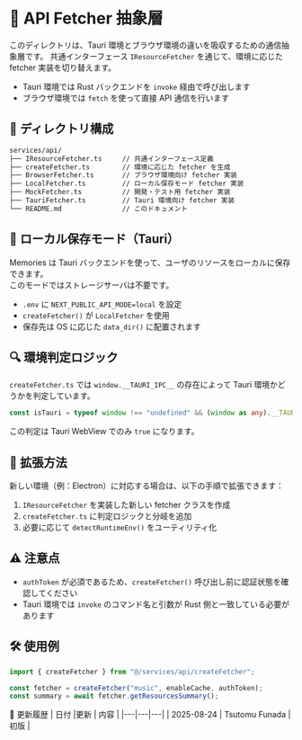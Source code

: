 # 📡 API Fetcher 抽象層

このディレクトリは、Tauri 環境とブラウザ環境の違いを吸収するための通信抽象層です。
共通インターフェース `IResourceFetcher` を通じて、環境に応じた fetcher 実装を切り替えます。

- Tauri 環境では Rust バックエンドを `invoke` 経由で呼び出します
- ブラウザ環境では `fetch` を使って直接 API 通信を行います

## 🧭 ディレクトリ構成

```txt
services/api/
├── IResourceFetcher.ts     // 共通インターフェース定義
├── createFetcher.ts        // 環境に応じた fetcher を生成
├── BrowserFetcher.ts       // ブラウザ環境向け fetcher 実装
├── LocalFetcher.ts         // ローカル保存モード fetcher 実装
├── MockFetcher.ts          // 開発・テスト用 fetcher 実装
├── TauriFetcher.ts         // Tauri 環境向け fetcher 実装
└── README.md               // このドキュメント
```

## 📴 ローカル保存モード（Tauri）

Memories は Tauri バックエンドを使って、ユーザのリソースをローカルに保存できます。  
このモードではストレージサーバは不要です。

- `.env` に `NEXT_PUBLIC_API_MODE=local` を設定
- `createFetcher()` が `LocalFetcher` を使用
- 保存先は OS に応じた `data_dir()` に配置されます

## 🔍 環境判定ロジック

`createFetcher.ts` では `window.__TAURI_IPC__` の存在によって Tauri 環境かどうかを判定しています。

```ts
const isTauri = typeof window !== "undefined" && (window as any).__TAURI_IPC__;
```

この判定は Tauri WebView でのみ `true` になります。

## 🧩 拡張方法

新しい環境（例：Electron）に対応する場合は、以下の手順で拡張できます：

1. `IResourceFetcher` を実装した新しい fetcher クラスを作成
2. `createFetcher.ts` に判定ロジックと分岐を追加
3. 必要に応じて `detectRuntimeEnv()` をユーティリティ化

## ⚠️ 注意点

- `authToken` が必須であるため、`createFetcher()` 呼び出し前に認証状態を確認してください
- Tauri 環境では `invoke` のコマンド名と引数が Rust 側と一致している必要があります

## 🛠️ 使用例

```ts
import { createFetcher } from "@/services/api/createFetcher";

const fetcher = createFetcher("music", enableCache, authToken);
const summary = await fetcher.getResourcesSummary();
```

📝 更新履歴
| 日付 |更新 | 内容 |
|---|---|---|
| 2025-08-24 | Tsutomu Funada | 初版 |
